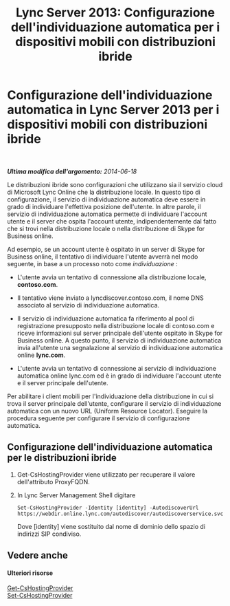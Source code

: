 ﻿---
title: "Lync Server 2013: Configurazione dell'individuazione automatica per i dispositivi mobili con distribuzioni ibride"
TOCTitle: Configurazione dell'individuazione automatica per i dispositivi mobili con distribuzioni ibride
ms:assetid: f838af79-d8b4-4122-b81c-7889573d143e
ms:mtpsurl: https://technet.microsoft.com/it-it/library/JJ215885(v=OCS.15)
ms:contentKeyID: 49302529
ms.date: 08/24/2015
mtps_version: v=OCS.15
ms.translationtype: HT
---

# Configurazione dell'individuazione automatica in Lync Server 2013 per i dispositivi mobili con distribuzioni ibride

 

_**Ultima modifica dell'argomento:** 2014-06-18_

Le distribuzioni ibride sono configurazioni che utilizzano sia il servizio cloud di Microsoft Lync Online che la distribuzione locale. In questo tipo di configurazione, il servizio di individuazione automatica deve essere in grado di individuare l'effettiva posizione dell'utente. In altre parole, il servizio di individuazione automatica permette di individuare l'account utente e il server che ospita l'account utente, indipendentemente dal fatto che si trovi nella distribuzione locale o nella distribuzione di Skype for Business online.

Ad esempio, se un account utente è ospitato in un server di Skype for Business online, il tentativo di individuare l'utente avverrà nel modo seguente, in base a un processo noto come *individuazione* :

  - L'utente avvia un tentativo di connessione alla distribuzione locale, **contoso.com**.

  - Il tentativo viene inviato a lyncdiscover.contoso.com, il nome DNS associato al servizio di individuazione automatica.

  - Il servizio di individuazione automatica fa riferimento al pool di registrazione presupposto nella distribuzione locale di contoso.com e riceve informazioni sul server principale dell'utente ospitato in Skype for Business online. A questo punto, il servizio di individuazione automatica invia all'utente una segnalazione al servizio di individuazione automatica online **lync.com**.

  - L'utente avvia un tentativo di connessione ai servizio di individuazione automatica online lync.com ed è in grado di individuare l'account utente e il server principale dell'utente.

Per abilitare i client mobili per l'individuazione della distribuzione in cui si trova il server principale dell'utente, configurare il servizio di individuazione automatica con un nuovo URL (Uniform Resource Locator). Eseguire la procedura seguente per configurare il servizio di configurazione automatica.

## Configurazione dell'individuazione automatica per le distribuzioni ibride

1.  Get-CsHostingProvider viene utilizzato per recuperare il valore dell'attributo ProxyFQDN.

2.  In Lync Server Management Shell digitare
    
        Set-CsHostingProvider -Identity [identity] -AutodiscoverUrl https://webdir.online.lync.com/autodiscover/autodiscoverservice.svc/root
    
    Dove \[identity\] viene sostituito dal nome di dominio dello spazio di indirizzi SIP condiviso.

## Vedere anche

#### Ulteriori risorse

[Get-CsHostingProvider](https://docs.microsoft.com/en-us/powershell/module/skype/Get-CsHostingProvider)  
[Set-CsHostingProvider](set-cshostingprovider.md)

